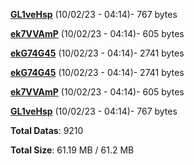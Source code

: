[**GL1veHsp**](/data/GL1veHsp.txt) (10/02/23 - 04:14)- 767 bytes

[**ek7VVAmP**](/data/ek7VVAmP.txt) (10/02/23 - 04:14)- 605 bytes

[**ekG74G45**](/data/ekG74G45.txt) (10/02/23 - 04:14)- 2741 bytes

[**ekG74G45**](/data/ekG74G45.txt) (10/02/23 - 04:14)- 2741 bytes

[**ek7VVAmP**](/data/ek7VVAmP.txt) (10/02/23 - 04:14)- 605 bytes

[**GL1veHsp**](/data/GL1veHsp.txt) (10/02/23 - 04:14)- 767 bytes

**Total Datas**: 9210

**Total Size**: 61.19 MB / 61.2 MB